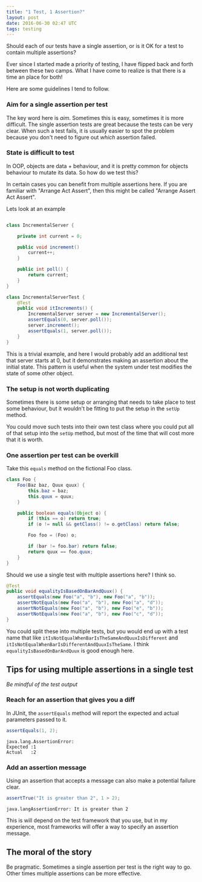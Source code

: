 ```yaml
---
title: "1 Test, 1 Assertion?"
layout: post
date: 2016-06-30 02:47 UTC
tags: testing
---
```


Should each of our tests have a single assertion, or is it OK for a test to contain multiple assertions?


Ever since I started made a priority of testing, I have flipped back and forth between these two camps. What I have come to realize is that there is a time an place for both!

Here are some guidelines I tend to follow.

### Aim for a single assertion per test

The key word here is _aim_. Sometimes this is easy, sometimes it is more difficult. The single assertion tests are great because the tests can be very clear. When such a test fails, it is usually easier to spot the problem because you don't need to figure out _which_ assertion failed.


### State is difficult to test

In OOP, objects are data + behaviour, and it is pretty common for objects behaviour to mutate its data. So how do we test this?

In certain cases you can benefit from multiple assertions here. If you are familiar with "Arrange Act Assert", then this might be called "Arrange Assert Act Assert".

Lets look at an example

```java

class IncrementalServer {

    private int current = 0;

    public void increment()
        current++;
    }

    public int poll() {
        return current;
    }
}

class IncrementalServerTest {
    @Test
    public void itIncrements() {
        IncrementalServer server = new IncrementalServer();
        assertEquals(0, server.poll());
        server.increment();
        assertEquals(1, server.poll());
    }
}

```

This is a trivial example, and here I would probably add an additional test that server starts at 0, but it demonstrates making an assertion about the initial state. This pattern is useful when the system under test modifies the state of some other object.


### The setup is not worth duplicating

Sometimes there is some setup or arranging that needs to take place to test some behaviour, but it wouldn't be fitting to put the setup in the `setUp` method.

You could move such tests into their own test class where you could put all of that setup into the `setUp` method, but most of the time that will cost more that it is worth.


### One assertion per test can be overkill

Take this `equals` method on the fictional Foo class.


```java
class Foo {
    Foo(Baz baz, Quux quux) {
        this.baz = baz;
        this.quux = quux;
    }

    public boolean equals(Object o) {
        if (this == o) return true;
        if (o != null && getClass() != o.getClass) return false;

        Foo foo = (Foo) o;

        if (bar != foo.bar) return false;
        return quux == foo.quux;
    }
}
```

Should we use a single test with multiple assertions here? I think so.

```java
@Test
public void equalityIsBasedOnBarAndQuux() {
    assertEquals(new Foo("a", "b"), new Foo("a", "b"));
    assertNotEquals(new Foo("a", "b"), new Foo("a", "d"));
    assertNotEquals(new Foo("a", "b"), new Foo("e", "b"));
    assertNotEquals(new Foo("a", "b"), new Foo("c", "d"));
}
```


You could split these into multiple tests, but you would end up with a test name that like `itIsNotEqualWhenBarIsTheSameAndQuuxIsDifferent` and `itIsNotEqualWhenBarIsDifferentAndQuuxIsTheSame`. I think `equalityIsBasedOnBarAndQuux` is good enough here.


## Tips for using multiple assertions in a single test

_Be mindful of the test output_

### Reach for an assertion that gives you a diff

In JUnit, the `assertEquals` method will report the expected and actual parameters passed to it.

```java
assertEquals(1, 2);
```
```error
java.lang.AssertionError:
Expected :1
Actual   :2
```

### Add an assertion message

Using an assertion that accepts a message can also make a potential failure clear.

```java
assertTrue("It is greater than 2", 1 > 2);
```

```console
java.langAssertionError: It is greater than 2
```

This is will depend on the test framework that you use, but in my experience, most frameworks will offer a way to specify an assertion message.


## The moral of the story

Be pragmatic. Sometimes a single assertion per test is the right way to go. Other times multiple assertions can be more effective.
